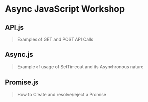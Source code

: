 # Async JavaScript Workshop

## API.js

> Examples of GET and POST API Calls

## Async.js

> Example of usage of SetTimeout and its Asynchronous nature

## Promise.js

> How to Create and resolve/reject a Promise
